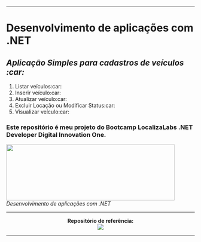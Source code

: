 <hr/>
<div>
    <h1>Desenvolvimento de aplicações com .NET</h1>
    <h2><i> Aplicação Simples para cadastros de veículos :car:</i></h2>
    <ol>
        <li>Listar veículos:car:</li>
        <li>Inserir veículo:car:</li>
        <li>Atualizar veículo:car:</li>
        <li>Excluir Locação ou Modificar Status:car:</li>
        <li>Visualizar veículo:car:</li>
    </ol>
    <h3>Este repositório é meu projeto do Bootcamp LocalizaLabs .NET Developer Digital Innovation One.</h3>
    <a href="https://digitalinnovation.one/sign-in"><img src="https://hermes.digitalinnovation.one/site/images/logo-footer.png" width="450" height="150"></a>
    <i>Desenvolvimento de aplicações com .NET</i>
 </div>    
<hr/>
<div align="center">
    <b>Repositório de referência:</b><br>
    <a href="https://github.com/elizarp/dio-dotnet-poo-lab-2"><img src="https://img.icons8.com/ios-filled/50/000000/github.png"/></a>
    <hr/>
</div>
